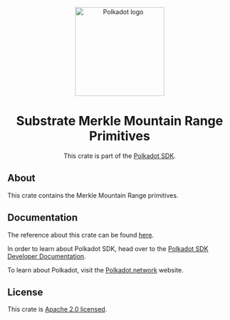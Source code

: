 <div align="center">

<img
alt="Polkadot logo" width="200"
src="https://raw.githubusercontent.com/paritytech/polkadot-sdk/rzadp/readmes/docs/images/Polkadot_Logo_Horizontal_Pink_BlackOnWhite.png">

# Substrate Merkle Mountain Range Primitives

This crate is part of the [Polkadot SDK](https://github.com/paritytech/polkadot-sdk/).

</div>

## About

This crate contains the Merkle Mountain Range primitives.

## Documentation

The reference about this crate can be found [here](https://paritytech.github.io/polkadot-sdk/master/sp_mmr_primitives).

In order to learn about Polkadot SDK, head over to the [Polkadot SDK Developer Documentation](https://paritytech.github.io/polkadot-sdk/master/polkadot_sdk_docs/index.html).

To learn about Polkadot, visit the [Polkadot.network](https://polkadot.network/) website.

## License

This crate is [Apache 2.0 licensed](https://spdx.org/licenses/Apache-2.0.html).
